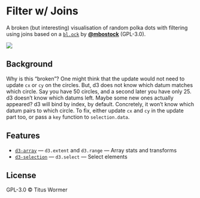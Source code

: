 # Filter w/ Joins

A broken (but interesting) visualisation of random polka dots with filtering
using joins based on a [`bl.ock`][block] by [**@mbostock**][block-author]
(GPL-3.0).

[![][cover]][url]

## Background

Why is this “broken”?  One might think that the update would not need to update
`cx` or `cy` on the circles.  But, d3 does not know which datum matches which
circle.  Say you have 50 circles, and a second later you have only 25.
d3 doesn’t know which datums left.  Maybe some new ones actually appeared?
d3 will bind by index, by default.  Concretely, it won’t know which datum
pairs to which circle. To fix, either update `cx` and `cy` in the update part
too, or pass a `key` function to `selection.data`.

## Features

*   [`d3-array`](https://github.com/d3/d3-array#api-reference)
    — `d3.extent` and `d3.range`
    — Array stats and transforms
*   [`d3-selection`](https://github.com/d3/d3-selection#api-reference)
    — `d3.select`
    — Select elements

## License

GPL-3.0 © Titus Wormer

[block]: https://bl.ocks.org/mbostock/3127661b6f13f9316be745e77fdfb084

[block-author]: https://github.com/mbostock

[cover]: preview.png

[url]: https://cmda-fe3.github.io/course-17-18/class-5/filter-broken/
